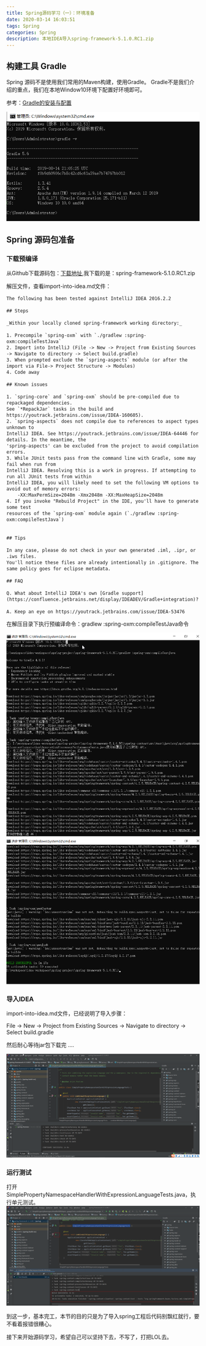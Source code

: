 ```yaml
---
title: Spring源码学习（一）：环境准备
date: 2020-03-14 16:03:51
tags: Spring
categories: Spring
description: 本地IDEA导入spring-framework-5.1.0.RC1.zip
---
```


## 构建工具 Gradle

Spring 源码不是使用我们常用的Maven构建，使用Gradle。 Gradle不是我们介绍的重点，我们在本地Window10环境下配置好环境即可。

参考：[Gradle的安装与配置](https://www.cnblogs.com/NyanKoSenSei/p/11458953.html)

![gradle-v.png](/images/spring/gradle-v.png)

## Spring 源码包准备

### 下载预编译

从Github下载源码包：[下载地址](https://github.com/spring-projects/spring-framework/releases),我下载的是：spring-framework-5.1.0.RC1.zip

解压文件，查看import-into-idea.md文件：
````
The following has been tested against IntelliJ IDEA 2016.2.2

## Steps

_Within your locally cloned spring-framework working directory:_

1. Precompile `spring-oxm` with `./gradlew :spring-oxm:compileTestJava`
2. Import into IntelliJ (File -> New -> Project from Existing Sources -> Navigate to directory -> Select build.gradle)
3. When prompted exclude the `spring-aspects` module (or after the import via File-> Project Structure -> Modules)
4. Code away

## Known issues

1. `spring-core` and `spring-oxm` should be pre-compiled due to repackaged dependencies.
See `*RepackJar` tasks in the build and https://youtrack.jetbrains.com/issue/IDEA-160605).
2. `spring-aspects` does not compile due to references to aspect types unknown to
IntelliJ IDEA. See https://youtrack.jetbrains.com/issue/IDEA-64446 for details. In the meantime, the
'spring-aspects' can be excluded from the project to avoid compilation errors.
3. While JUnit tests pass from the command line with Gradle, some may fail when run from
IntelliJ IDEA. Resolving this is a work in progress. If attempting to run all JUnit tests from within
IntelliJ IDEA, you will likely need to set the following VM options to avoid out of memory errors:
    -XX:MaxPermSize=2048m -Xmx2048m -XX:MaxHeapSize=2048m
4. If you invoke "Rebuild Project" in the IDE, you'll have to generate some test
resources of the `spring-oxm` module again (`./gradlew :spring-oxm:compileTestJava`)    


## Tips

In any case, please do not check in your own generated .iml, .ipr, or .iws files.
You'll notice these files are already intentionally in .gitignore. The same policy goes for eclipse metadata.

## FAQ

Q. What about IntelliJ IDEA's own [Gradle support](https://confluence.jetbrains.net/display/IDEADEV/Gradle+integration)?

A. Keep an eye on https://youtrack.jetbrains.com/issue/IDEA-53476

````
在解压目录下执行预编译命令：gradlew :spring-oxm:compileTestJava命令

![init-project.png](/images/spring/init-project.png)
![init-project1.png](/images/spring/init-project1.png)


### 导入IDEA

import-into-idea.md文件，已经说明了导入步骤：

File -> New -> Project from Existing Sources -> Navigate to directory -> Select build.gradle

然后耐心等待jar包下载完 ....

![spring-idea.png](/images/spring/spring-idea.png)


### 运行测试

打开SimplePropertyNamespaceHandlerWithExpressionLanguageTests.java，执行单元测试。
![init-test.png](/images/spring/init-test.png)

到这一步，基本完工，本节的目的只是为了导入spring工程后代码别飘红就行，要不看着报错很糟心。


接下来开始源码学习，希望自己可以坚持下去，不写了，打把LOL去。
